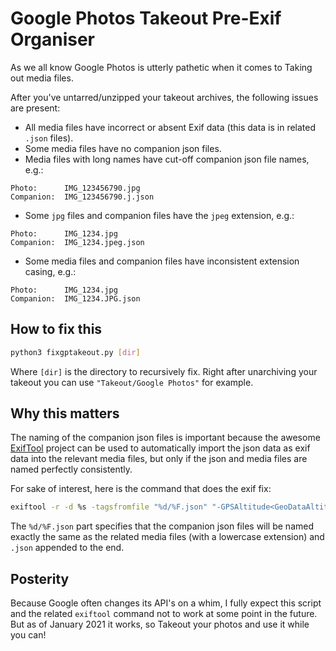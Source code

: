 # Google Photos Takeout Pre-Exif Organiser

As we all know Google Photos is utterly pathetic when it comes to Taking out media files.

After you've untarred/unzipped your takeout archives, the following issues are present:

- All media files have incorrect or absent Exif data (this data is in related `.json` files).
- Some media files have no companion json files.
- Media files with long names have cut-off companion json file names, e.g.:
```
Photo:      IMG_123456790.jpg
Companion:  IMG_123456790.j.json
```
- Some `jpg` files and companion files have the `jpeg` extension, e.g.:
```
Photo:      IMG_1234.jpg
Companion:  IMG_1234.jpeg.json
```
- Some media files and companion files have inconsistent extension casing, e.g.:
```
Photo:      IMG_1234.jpg
Companion:  IMG_1234.JPG.json
```

## How to fix this

```sh
python3 fixgptakeout.py [dir]
```
Where `[dir]` is the directory to recursively fix. Right after unarchiving your takeout you can use `"Takeout/Google Photos"` for example.

## Why this matters

The naming of the companion json files is important because the awesome [ExifTool](https://exiftool.org) project can be used to automatically import the json data as exif data into the relevant media files, but only if the json and media files are named perfectly consistently.

For sake of interest, here is the command that does the exif fix:

```sh
exiftool -r -d %s -tagsfromfile "%d/%F.json" "-GPSAltitude<GeoDataAltitude" "-GPSLatitude<GeoDataLatitude" "-GPSLatitudeRef<GeoDataLatitude" "-GPSLongitude<GeoDataLongitude" "-GPSLongitudeRef<GeoDataLongitude" "-Keywords<Tags" "-Subject<Tags" "-Caption-Abstract<Description" "-ImageDescription<Description" "-DateTimeOriginal<PhotoTakenTimeTimestamp" -ext '*' -overwrite_original --ext json [dir]
```

The `%d/%F.json` part specifies that the companion json files will be named exactly the same as the related media files (with a lowercase extension) and `.json` appended to the end.

## Posterity

Because Google often changes its API's on a whim, I fully expect this script and the related `exiftool` command not to work at some point in the future. But as of January 2021 it works, so Takeout your photos and use it while you can!

